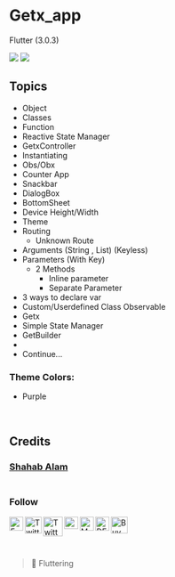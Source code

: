 # Getx_app

Flutter (3.0.3)


<img src="https://user-images.githubusercontent.com/82330891/194287281-34a9367d-b46e-42a3-bca7-510208dc8a74.gif" /> 

<img src="https://i.ibb.co/6bk9XrK/Getting-Getx.gif" /> 

## Topics

 - Object
 - Classes
 - Function
 - Reactive State Manager
 - GetxController
 - Instantiating
 - Obs/Obx
 - Counter App
 - Snackbar
 - DialogBox
 - BottomSheet
 - Device Height/Width
 - Theme 
 - Routing 
   - Unknown Route
 - Arguments (String , List) (Keyless)
 - Parameters  (With Key) 
   - 2 Methods 
     - Inline parameter 
     - Separate Parameter
 - 3 ways to declare var
 - Custom/Userdefined Class Observable
 - Getx <Type of Controller>
 - Simple State Manager
 - GetBuilder
 - 
 - Continue...


### Theme Colors:
  - Purple




<!-- ## Result Screen -->

<br/>

## Credits
 ### [Shahab Alam](#) <br/><br/>

 ### Follow

 <div class="social-icons-image">
 <a href="https://www.facebook.com/iamShahabAlam/">
<img  align = "left" src="https://www.facebook.com/images/fb_icon_325x325.png" style= "height:25px;"  alt="Facebook Icon" > </a> </div> 

 <div class="social-icons-image">
<a href="https://github.com/IamShahabAlam">
 <img  align = "left" src="https://pngimg.com/uploads/github/github_PNG69.png"  style = "height:30px" alt="Twitter Icon"></a></div>

<div class="social-icons-image">
<a href="https://twitter.com/IamShahabAlam">
<img  align = "left" src="https://pngimg.com/uploads/twitter/twitter_PNG3.png" style = "height:35px;" alt="Twitter Icon"></a></div>
            
 <div class="social-icons-image">
     <a  href="mailto:IamshahabAlam@gmail.com">
<img align= "left"  alt="Gmail" height="22px" width="25px"  src="https://cdn-icons-png.flaticon.com/512/281/281769.png" /></a></div>

<a  href="https://medium.com/@iamshahabalam">
<img  align="left"  alt="Medium"  width="25px"  src="https://img.icons8.com/fluency/344/medium-logo.png" /></a>


<a  href="https://dev.to/iamshahabalam">
<img  align="left"  alt="DEV"  width="25px"  src="https://d2fltix0v2e0sb.cloudfront.net/dev-black.png" /></a>



<a  href="https://www.buymeacoffee.com/IamShahabAlam">
<img   alt="BuyMeACoffee"  width="30px"  src="https://cdn.dribbble.com/users/3349322/screenshots/14039201/media/1d43324ff4b1a3850533fdbb823b8b59.png?compress=1&resize=768x576&vertical=top" /></a>

<br/>

&nbsp;

> :blue_heart:  Fluttering
